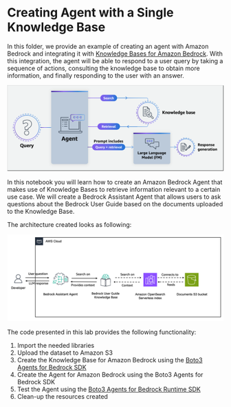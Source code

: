 # Creating Agent with a Single Knowledge Base

In this folder, we provide an example of creating an agent with Amazon Bedrock and 
integrating it with [Knowledge Bases for Amazon Bedrock](https://aws.amazon.com/bedrock/knowledge-bases/). 
With this integration, the agent will be able to respond to a user query by taking a sequence of actions, 
consulting the knowledge base to obtain more information, and finally responding to the user with an answer.

![Agents with Knowledge Bases for Amazon Bedrock](agents-with-kb.png)

In this notebook you will learn how to create an Amazon Bedrock Agent that makes use of Knowledge Bases to retrieve information relevant to a certain use case. 
We will create a Bedrock Assistant Agent that allows users to ask questions about the Bedrock User Guide based on the documents uploaded to the Knowledge Base.

The architecture created looks as following:

![Bedrock Assistant](images/architecture.png)

The code presented in this lab provides the following functionality:

1. Import the needed libraries
2. Upload the dataset to Amazon S3
3. Create the Knowledge Base for Amazon Bedrock using the [Boto3 Agents for Bedrock SDK](https://boto3.amazonaws.com/v1/documentation/api/latest/reference/services/bedrock-agent.html)
4. Create the Agent for Amazon Bedrock using the Boto3 Agents for Bedrock SDK
5. Test the Agent using the [Boto3 Agents for Bedrock Runtime SDK](https://boto3.amazonaws.com/v1/documentation/api/latest/reference/services/bedrock-agent-runtime.html)
6. Clean-up the resources created